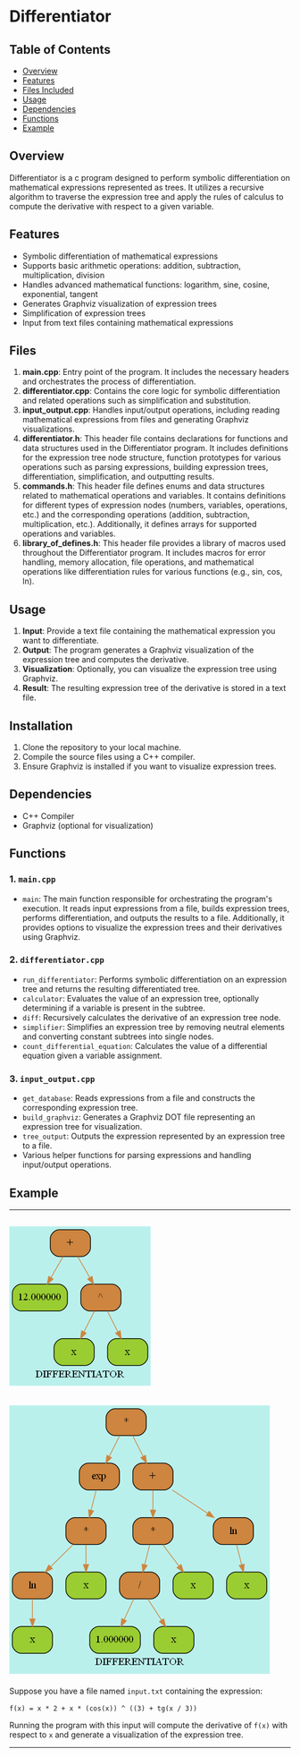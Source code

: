 # Differentiator

## Table of Contents
- [Overview](#overview)
- [Features](#features)
- [Files Included](#files-included)
- [Usage](#usage)
- [Dependencies](#dependencies)
- [Functions](#functions)
- [Example](#example)
  

## Overview
Differentiator is a c program designed to perform symbolic differentiation on mathematical expressions represented as trees. It utilizes a recursive algorithm to traverse the expression tree and apply the rules of calculus to compute the derivative with respect to a given variable.

## Features
- Symbolic differentiation of mathematical expressions
- Supports basic arithmetic operations: addition, subtraction, multiplication, division
- Handles advanced mathematical functions: logarithm, sine, cosine, exponential, tangent
- Generates Graphviz visualization of expression trees
- Simplification of expression trees
- Input from text files containing mathematical expressions

## Files
1. **main.cpp**: Entry point of the program. It includes the necessary headers and orchestrates the process of differentiation.
2. **differentiator.cpp**: Contains the core logic for symbolic differentiation and related operations such as simplification and substitution.
3. **input_output.cpp**: Handles input/output operations, including reading mathematical expressions from files and generating Graphviz visualizations.
4. **differentiator.h**: This header file contains declarations for functions and data structures used in the Differentiator program. It includes definitions for the expression tree node structure, function prototypes for various operations such as parsing expressions, building expression trees, differentiation, simplification, and outputting results.
5. **commands.h**: This header file defines enums and data structures related to mathematical operations and variables. It contains definitions for different types of expression nodes (numbers, variables, operations, etc.) and the corresponding operations (addition, subtraction, multiplication, etc.). Additionally, it defines arrays for supported operations and variables.
6. **library_of_defines.h**: This header file provides a library of macros used throughout the Differentiator program. It includes macros for error handling, memory allocation, file operations, and mathematical operations like differentiation rules for various functions (e.g., sin, cos, ln).

## Usage
1. **Input**: Provide a text file containing the mathematical expression you want to differentiate.
2. **Output**: The program generates a Graphviz visualization of the expression tree and computes the derivative.
3. **Visualization**: Optionally, you can visualize the expression tree using Graphviz.
4. **Result**: The resulting expression tree of the derivative is stored in a text file.


## Installation
1. Clone the repository to your local machine.
2. Compile the source files using a C++ compiler.
3. Ensure Graphviz is installed if you want to visualize expression trees.

## Dependencies
- C++ Compiler
- Graphviz (optional for visualization)

## Functions

### 1. `main.cpp`
- `main`: The main function responsible for orchestrating the program's execution. It reads input expressions from a file, builds expression trees, performs differentiation, and outputs the results to a file. Additionally, it provides options to visualize the expression trees and their derivatives using Graphviz.

### 2. `differentiator.cpp`
- `run_differentiator`: Performs symbolic differentiation on an expression tree and returns the resulting differentiated tree.
- `calculator`: Evaluates the value of an expression tree, optionally determining if a variable is present in the subtree.
- `diff`: Recursively calculates the derivative of an expression tree node.
- `simplifier`: Simplifies an expression tree by removing neutral elements and converting constant subtrees into single nodes.
- `count_differential_equation`: Calculates the value of a differential equation given a variable assignment.

### 3. `input_output.cpp`
- `get_database`: Reads expressions from a file and constructs the corresponding expression tree.
- `build_graphviz`: Generates a Graphviz DOT file representing an expression tree for visualization.
- `tree_output`: Outputs the expression represented by an expression tree to a file.
- Various helper functions for parsing expressions and handling input/output operations.

## Example
---
![Example Image before diff.](graphviz/tree_graph.png)
---
![Example Image after diff.](graphviz/tree_graph_diff.png)
---
Suppose you have a file named `input.txt` containing the expression:
```
f(x) = x * 2 + x * (cos(x)) ^ ((3) + tg(x / 3))

```
Running the program with this input will compute the derivative of `f(x)` with respect to `x` and generate a visualization of the expression tree.

---

